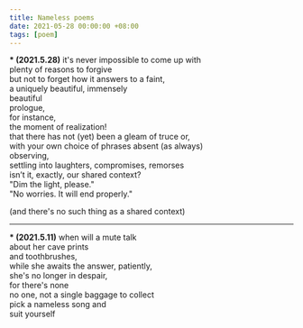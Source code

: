 ```yaml
---
title: Nameless poems
date: 2021-05-28 00:00:00 +08:00
tags: [poem]
---
```


**\* (2021.5.28)**
it's never impossible to come up with     
plenty of reasons to forgive    
but not to forget how it answers to a faint,   
a uniquely beautiful, immensely   
beautiful   
prologue,   
for instance,   
the moment of realization!   
that there has not (yet) been a gleam of truce or,   
with your own choice of phrases absent (as always)   
observing,   
settling into laughters, compromises, remorses  
isn’t it, exactly, our shared context?   
"Dim the light, please."  
"No worries. It will end properly."  

(and there's no such thing as a shared context)  

----

**\* (2021.5.11)**
when will a mute talk   
about her cave prints   
and toothbrushes,  
while she awaits the answer, patiently,  
she's no longer in despair,   
for there's none  
no one, not a single baggage to collect   
pick a nameless song and   
suit yourself  

